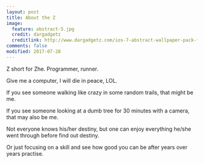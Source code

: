 ```yaml
---
layout: post
title: About the Z
image:
  feature: abstract-5.jpg
  credit: dargadgetz
  creditlink: http://www.dargadgetz.com/ios-7-abstract-wallpaper-pack-for-iphone-5-and-ipod-touch-retina/
comments: false
modified: 2017-07-28
---
```


Z short for Zhe. Programmer, runner.

Give me a computer, I will die in peace, LOL.

If you see someone walking like crazy in some random trails, that might
be me.

If you see someone looking at a dumb tree for 30 minutes with a camera,
that may also be me.

Not everyone knows his/her destiny, but one can enjoy everything he/she
went through before find out destiny.

Or just focusing on a skill and see how good you can be after years over years
practise.
